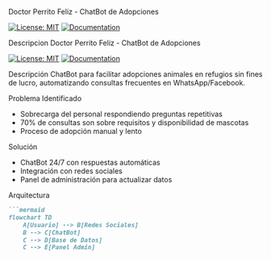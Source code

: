 
 Doctor Perrito Feliz - ChatBot de Adopciones

[![License: MIT](https://img.shields.io/badge/License-MIT-yellow.svg)](LICENSE)
[![Documentation](https://img.shields.io/badge/docs-ReadTheDocs-blue)](https://doctor-perrito-feliz.readthedocs.io)

Descripcion
Doctor Perrito Feliz - ChatBot de Adopciones

[![License: MIT](https://img.shields.io/badge/License-MIT-yellow.svg)](LICENSE)
[![Documentation](https://img.shields.io/badge/docs-ReadTheDocs-blue)](https://doctor-perrito-feliz.readthedocs.io)

Descripción
ChatBot para facilitar adopciones animales en refugios sin fines de lucro, automatizando consultas frecuentes en WhatsApp/Facebook.

Problema Identificado
- Sobrecarga del personal respondiendo preguntas repetitivas
- 70% de consultas son sobre requisitos y disponibilidad de mascotas
- Proceso de adopción manual y lento

Solución
- ChatBot 24/7 con respuestas automáticas
- Integración con redes sociales
- Panel de administración para actualizar datos

 Arquitectura
```markdown
```mermaid
flowchart TD
    A[Usuario] --> B[Redes Sociales]
    B --> C[ChatBot]
    C --> D[Base de Datos]
    C --> E[Panel Admin]                                                                                             Licencia MIT - © 2023 Doctor Perrito Feliz 
